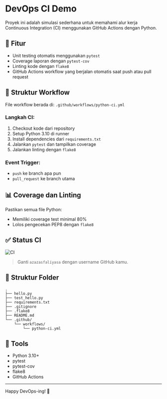 # DevOps CI Demo

Proyek ini adalah simulasi sederhana untuk memahami alur kerja Continuous Integration (CI) menggunakan GitHub Actions dengan Python.

## 🚀 Fitur

- Unit testing otomatis menggunakan `pytest`
- Coverage laporan dengan `pytest-cov`
- Linting kode dengan `flake8`
- GitHub Actions workflow yang berjalan otomatis saat push atau pull request

## 🧪 Struktur Workflow

File workflow berada di: `.github/workflows/python-ci.yml`

### Langkah CI:
1. Checkout kode dari repository
2. Setup Python 3.10 di runner
3. Install dependencies dari `requirements.txt`
4. Jalankan `pytest` dan tampilkan coverage
5. Jalankan linting dengan `flake8`

### Event Trigger:
- `push` ke branch apa pun
- `pull_request` ke branch utama

## 📊 Coverage dan Linting

Pastikan semua file Python:
- Memiliki coverage test minimal 80%
- Lolos pengecekan PEP8 dengan `flake8`

## ✅ Status CI

![CI](https://github.com/azazasfaliyasa/devops-ci-demo/actions/workflows/python-ci.yml/badge.svg)

> Ganti `azazasfaliyasa` dengan username GitHub kamu.

## 📂 Struktur Folder

```
.
├── hello.py
├── test_hello.py
├── requirements.txt
├── .gitignore
├── .flake8
├── README.md
└── .github/
    └── workflows/
        └── python-ci.yml
```

## 🧰 Tools

- Python 3.10+
- pytest
- pytest-cov
- flake8
- GitHub Actions

---

Happy DevOps-ing! 🚀